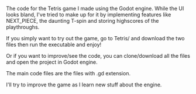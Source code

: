 The code for the Tetris game I made using the Godot engine. While the UI looks bland, I've tried to make up for it by implementing features like NEXT_PIECE, the 
daunting T-spin and storing highscores of the playthroughs.

If you simply want to try out the game, go to Tetris/ and download the two files then run the executable and enjoy!

Or if you want to improve/see the code, you can clone/download all the files and open the project in Godot engine.

The main code files are the files with .gd extension.

I'll try to improve the game as I learn new stuff about the engine.

